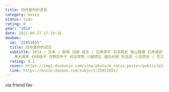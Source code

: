 ```yaml
---
title: 四月是你的谎言
category: movie
status: todo
rating: 0
year: "2014"
date: 2021-09-27 17:10:16
douban:
  id: "25851655"
  title: 四月是你的谎言
  subtitle: 2014 / 日本 / 剧情 动画 音乐 / 石黑恭平 石滨真史 柴山智隆 石井俊匡 岩田和也 井端义秀 高桥英俊 原田孝宏 中村章子
    黑木美幸 仓田绫子 河野亚矢子 间岛崇宽 川越崇弘 福岛利规 矢岛武 小岛崇史 / 花江夏树 种田梨沙
  rating: 9.1
  cover: https://img1.doubanio.com/view/photo/m_ratio_poster/public/p2232343678.jpg
  link: https://movie.douban.com/subject/25851655/
---
```


via friend fav
